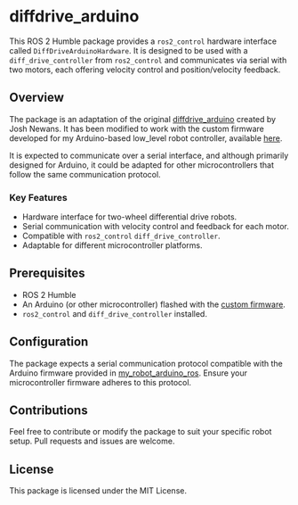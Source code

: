# diffdrive_arduino

This ROS 2 Humble package provides a `ros2_control` hardware interface called `DiffDriveArduinoHardware`. It is designed to be used with a `diff_drive_controller` from `ros2_control` and communicates via serial with two motors, each offering velocity control and position/velocity feedback.

## Overview

The package is an adaptation of the original [diffdrive_arduino](https://github.com/joshnewans/diffdrive_arduino/tree/humble) created by Josh Newans. It has been modified to work with the custom firmware developed for my Arduino-based low_level robot controller, available [here](https://github.com/Axelado/my_robot_arduino_ros).

It is expected to communicate over a serial interface, and although primarily designed for Arduino, it could be adapted for other microcontrollers that follow the same communication protocol.

### Key Features

- Hardware interface for two-wheel differential drive robots.
- Serial communication with velocity control and feedback for each motor.
- Compatible with `ros2_control` `diff_drive_controller`.
- Adaptable for different microcontroller platforms.

## Prerequisites

- ROS 2 Humble
- An Arduino (or other microcontroller) flashed with the [custom firmware](https://github.com/Axelado/my_robot_arduino_ros).
- `ros2_control` and `diff_drive_controller` installed.

## Configuration

The package expects a serial communication protocol compatible with the Arduino firmware provided in [my_robot_arduino_ros](https://github.com/Axelado/my_robot_arduino_ros). Ensure your microcontroller firmware adheres to this protocol.

## Contributions

Feel free to contribute or modify the package to suit your specific robot setup. Pull requests and issues are welcome.

## License

This package is licensed under the MIT License.
